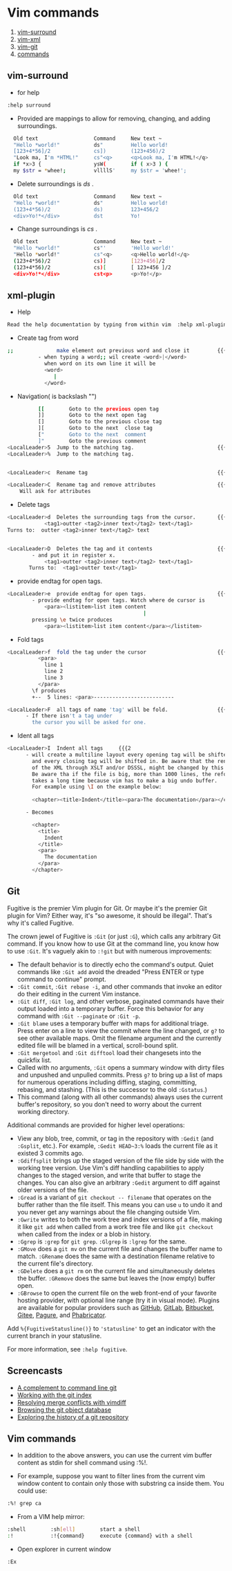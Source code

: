 # Vim commands
1. [vim-surround](#surround)
2. [vim-xml](#xml)
3. [vim-git](#git)
4. [commands](#cmd)

## vim-surround <a name="surround"></a>
- for help 
```bash
:help surround
```
- Provided are mappings to allow for removing, changing, and adding surroundings.
```bash
  Old text                  Command     New text ~
  "Hello *world!"           ds"         Hello world!
  [123+4*56]/2              cs])        (123+456)/2
  "Look ma, I'm *HTML!"     cs"<q>      <q>Look ma, I'm HTML!</q>
  if *x>3 {                 ysW(        if ( x>3 ) {
  my $str = *whee!;         vllllS'     my $str = 'whee!';

```
- Delete surroundings is *ds* .
```bash
  Old text                  Command     New text ~
  "Hello *world!"           ds"         Hello world!
  (123+4*56)/2              ds)         123+456/2
  <div>Yo!*</div>           dst         Yo!
```
- Change surroundings is *cs* .
```bash
  Old text                  Command     New text ~
  "Hello *world!"           cs"'        'Hello world!'
  "Hello *world!"           cs"<q>      <q>Hello world!</q>
  (123+4*56)/2              cs)]        [123+456]/2
  (123+4*56)/2              cs)[        [ 123+456 ]/2
  <div>Yo!*</div>           cst<p>      <p>Yo!</p>
```

## xml-plugin<a name="xml"></a>
- Help
```bash
Read the help documentation by typing from within vim  :help xml-plugin
```
- Create tag from word
```bash
;;              make element out previous word and close it         {{{2
          - when typing a word;; wil create <word>|</word>
            when word on its own line it will be
            <word>
               |
            </word>
```
- Navigation(<LocalLeader> is backslash "\")
```bash
          [[        Goto to the previous open tag 
          ]]        Goto to the next open tag 
          []        Goto to the previous close tag 
          ][        Goto to the next  close tag 
          ["        Goto to the next  comment
          ]"        Goto the previous comment
<LocalLeader>5  Jump to the matching tag.                           {{{2
<LocalLeader>%  Jump to the matching tag.   


<LocalLeader>c  Rename tag                                          {{{2

<LocalLeader>C  Rename tag and remove attributes                    {{{2
    Will ask for attributes
```
- Delete tags
```bash
<LocalLeader>d  Deletes the surrounding tags from the cursor.       {{{2
            <tag1>outter <tag2>inner text</tag2> text</tag1>
Turns to:  outter <tag2>inner text</tag2> text


<LocalLeader>D  Deletes the tag and it contents                     {{{2
        - and put it in register x.
            <tag1>outter <tag2>inner text</tag2> text</tag1>
       Turns to:  <tag1>outter text</tag1>
```
- provide endtag for open tags.

```bash
<LocalLeader>e  provide endtag for open tags.                       {{{2
        - provide endtag for open tags. Watch where de cursor is
            <para><listitem>list item content
                                            |
        pressing \e twice produces
            <para><listitem>list item content</para></listitem>
```

- Fold tags
```bash
<LocalLeader>f  fold the tag under the cursor                       {{{2
          <para>
            line 1
            line 2
            line 3
          </para>
        \f produces
        +--  5 lines: <para>--------------------------

<LocalLeader>F  all tags of name 'tag' will be fold.                {{{2
      - If there isn't a tag under
        the cursor you will be asked for one.
```
- Ident all tags
```bash
<LocalLeader>I  Indent all tags     {{{2
      - will create a multiline layout every opening tag will be shifted out
        and every closing tag will be shifted in. Be aware that the rendering
        of the XML through XSLT and/or DSSSL, might be changed by this.
        Be aware tha if the file is big, more than 1000 lines, the reformatting
        takes a long time because vim has to make a big undo buffer.
        For example using \I on the example below:
        
        <chapter><title>Indent</title><para>The documentation</para></chapter>

      - Becomes

        <chapter>
          <title>
            Indent
          </title>
          <para>
            The documentation
          </para>
        </chapter>
```
## Git <a name="git"></a>
Fugitive is the premier Vim plugin for Git.  Or maybe it's the premier Git
plugin for Vim?  Either way, it's "so awesome, it should be illegal".  That's
why it's called Fugitive.

The crown jewel of Fugitive is `:Git` (or just `:G`), which calls any
arbitrary Git command.  If you know how to use Git at the command line, you
know how to use `:Git`.  It's vaguely akin to `:!git` but with numerous
improvements:

* The default behavior is to directly echo the command's output.  Quiet
  commands like `:Git add` avoid the dreaded "Press ENTER or type command to
  continue" prompt.
* `:Git commit`, `:Git rebase -i`, and other commands that invoke an editor do
  their editing in the current Vim instance.
* `:Git diff`, `:Git log`, and other verbose, paginated commands have their
  output loaded into a temporary buffer.  Force this behavior for any command
  with `:Git --paginate` or `:Git -p`.
* `:Git blame` uses a temporary buffer with maps for additional triage.  Press
  enter on a line to view the commit where the line changed, or `g?` to see
  other available maps.  Omit the filename argument and the currently edited
  file will be blamed in a vertical, scroll-bound split.
* `:Git mergetool` and `:Git difftool` load their changesets into the quickfix
  list.
* Called with no arguments, `:Git` opens a summary window with dirty files and
  unpushed and unpulled commits.  Press `g?` to bring up a list of maps for
  numerous operations including diffing, staging, committing, rebasing, and
  stashing.  (This is the successor to the old `:Gstatus`.)
* This command (along with all other commands) always uses the current
  buffer's repository, so you don't need to worry about the current working
  directory.

Additional commands are provided for higher level operations:

* View any blob, tree, commit, or tag in the repository with `:Gedit` (and
  `:Gsplit`, etc.).  For example, `:Gedit HEAD~3:%` loads the current file as
  it existed 3 commits ago.
* `:Gdiffsplit` brings up the staged version of the file side by side with the
  working tree version.  Use Vim's diff handling capabilities to apply changes
  to the staged version, and write that buffer to stage the changes.  You can
  also give an arbitrary `:Gedit` argument to diff against older versions of
  the file.
* `:Gread` is a variant of `git checkout -- filename` that operates on the
  buffer rather than the file itself.  This means you can use `u` to undo it
  and you never get any warnings about the file changing outside Vim.
* `:Gwrite` writes to both the work tree and index versions of a file, making
  it like `git add` when called from a work tree file and like `git checkout`
  when called from the index or a blob in history.
* `:Ggrep` is `:grep` for `git grep`.  `:Glgrep` is `:lgrep` for the same.
* `:GMove` does a `git mv` on the current file and changes the buffer name to
  match.  `:GRename` does the same with a destination filename relative to the
  current file's directory.
* `:GDelete` does a `git rm` on the current file and simultaneously deletes
  the buffer.  `:GRemove` does the same but leaves the (now empty) buffer
  open.
* `:GBrowse` to open the current file on the web front-end of your favorite
  hosting provider, with optional line range (try it in visual mode).  Plugins
  are available for popular providers such as [GitHub][rhubarb.vim],
  [GitLab][fugitive-gitlab.vim], [Bitbucket][fubitive.vim],
  [Gitee][fugitive-gitee.vim], [Pagure][pagure], and
  [Phabricator][vim-phabricator].

[rhubarb.vim]: https://github.com/tpope/vim-rhubarb
[fugitive-gitlab.vim]: https://github.com/shumphrey/fugitive-gitlab.vim
[fubitive.vim]: https://github.com/tommcdo/vim-fubitive
[fugitive-gitee.vim]: https://github.com/linuxsuren/fugitive-gitee.vim
[pagure]: https://github.com/FrostyX/vim-fugitive-pagure
[vim-phabricator]: https://github.com/jparise/vim-phabricator

Add `%{FugitiveStatusline()}` to `'statusline'` to get an indicator
with the current branch in your statusline.

For more information, see `:help fugitive`.

## Screencasts

* [A complement to command line git](http://vimcasts.org/e/31)
* [Working with the git index](http://vimcasts.org/e/32)
* [Resolving merge conflicts with vimdiff](http://vimcasts.org/e/33)
* [Browsing the git object database](http://vimcasts.org/e/34)
* [Exploring the history of a git repository](http://vimcasts.org/e/35)

## Vim commands <a name="cmd"></a>
* In addition to the above answers, you can use the current vim buffer content as stdin for shell command using :%!.

* For example, suppose you want to filter lines from the current vim window content to contain only those with substring ca inside them. You could use:
```bash
:%! grep ca
```

* From a VIM help mirror:
```bash
:shell        :sh[ell]        start a shell
:!            :!{command}     execute {command} with a shell
```

* Open explorer in current window
```bash
:Ex
```


